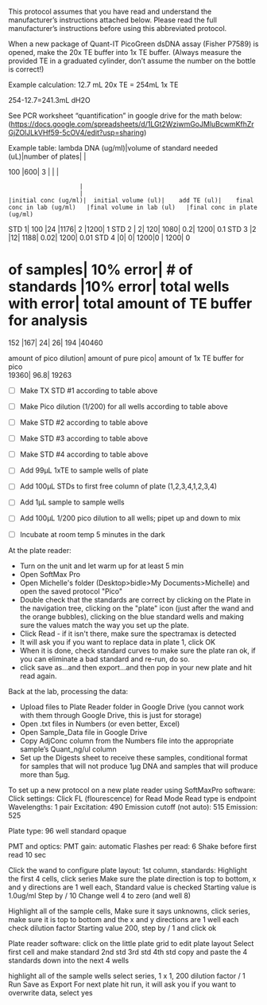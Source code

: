This protocol assumes that you have read and understand the manufacturer’s instructions attached below.  Please read the full manufacturer’s instructions before using this abbreviated protocol.

When a new package of Quant-IT PicoGreen dsDNA assay (Fisher P7589)	is opened, make the 20x TE buffer into 1x TE buffer.
(Always measure the provided TE in a graduated cylinder, don’t assume the number on the bottle is correct!)

Example calculation:
12.7 mL 20x TE  = 254mL 1x TE

254-12.7=241.3mL dH2O

See PCR worksheet “quantification” in google drive for the math below: (https://docs.google.com/spreadsheets/d/1LGt2WziwmGoJMluBcwmKfhZrGjZOlJLkVHf59-5cOV4/edit?usp=sharing)

Example table:
lambda DNA (ug/ml)|volume of standard needed (uL)|number of plates| |



100	|600|	3		| | |		


						|
						|
	|initial conc (ug/ml)|	initial volume (ul)|	add TE (ul)|	final conc in lab (ug/ml)	|final volume in lab (ul)	|final conc in plate (ug/ml)
STD 1|	100	|24	|1176|	2	|1200|	1
STD 2 |	2|	120|	1080|	0.2|	1200|	0.1
STD 3	|2	|12|	1188|	0.02|	1200|	0.01
STD 4	|0|	0|	1200|0	|	1200|	0
						
# of samples|	10% error|	# of standards	|10% error|	total wells with error|	total amount of TE buffer for analysis	
152	|167|	24|	26|	194	|40460	
						
amount of pico dilution|	amount of pure pico|	amount of 1x TE buffer for pico				
19360|	96.8|	19263				



- [ ] Make TX STD #1 according to table above

- [ ] Make Pico dilution (1/200) for all wells according to table above

- [ ] Make STD #2 according to table above

- [ ] Make STD #3 according to table above

- [ ] Make STD #4 according to table above

- [ ] Add 99µL 1xTE to sample wells of plate

- [ ] Add 100µL STDs to first free column of plate (1,2,3,4,1,2,3,4)

- [ ] Add 1µL sample to sample wells

- [ ] Add 100µL 1/200 pico dilution to all wells; pipet up and down to mix

- [ ] Incubate at room temp 5 minutes in the dark

At the plate reader:

- Turn on the unit and let warm up for at least 5 min
- Open SoftMax Pro
- Open Michelle's folder (Desktop>bidle>My Documents>Michelle) and open the saved protocol "Pico"
- Double check that the standards are correct by clicking on the Plate in the navigation tree, clicking on the "plate" icon (just after the wand and the orange bubbles), clicking on the blue standard wells and making sure the values match the way you set up the plate.
- Click Read - if it isn't there, make sure the spectramax is detected
- It will ask you if you want to replace data in plate 1, click OK
- When it is done, check standard curves to make sure the plate ran ok, if you can eliminate a bad standard and re-run, do so.
- click save as...and then export...and then pop in your new plate and hit read again.

Back at the lab, processing the data:

- Upload files to Plate Reader folder in Google Drive (you cannot work with them through Google Drive, this is just for storage)
- Open .txt files in Numbers (or even better, Excel)
- Open Sample_Data file in Google Drive
- Copy AdjConc column from the Numbers file into the appropriate sample’s Quant_ng/ul column
- Set up the Digests sheet to receive these samples, conditional format for samples that will not produce 1µg DNA and samples that will produce more than 5µg.

To set up a new protocol on a new plate reader using SoftMaxPro software:
Click settings:
Click FL (flourescence) for Read Mode
Read type is endpoint
Wavelengths:  1 pair
Excitation: 490
Emission cutoff (not auto): 515
Emission: 525

Plate type: 96 well standard opaque

PMT and optics:
PMT gain: automatic
Flashes per read: 6
Shake before first read 10 sec

Click the wand to configure plate layout:
1st column, standards:
Highlight the first 4 cells, click series
Make sure the plate direction is top to bottom, x and y directions are 1 well each,
Standard value is checked
Starting value is 1.0ug/ml
Step by / 10
Change well 4 to zero (and well 8)

Highlight all of the sample cells, Make sure it says unknowns, click series, make sure it is top to bottom and the x and y directions are 1 well each
check dilution factor
Starting value 200, step by / 1 and click ok

Plate reader software:
click on the little plate grid to edit plate layout
Select first cell and make standard
2nd std
3rd std
4th std
copy and paste the 4 standards down into the next 4 wells

highlight all of the sample wells
select series, 1 x 1, 200 dilution factor / 1
Run
Save as
Export
For next plate hit run, it will ask you if you want to overwrite data, select yes

